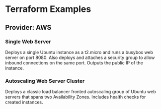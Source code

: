 # Terraform Examples

## Provider: AWS

### Single Web Server
Deploys a single Ubuntu instance as a t2.micro and runs a busybox web server on port 8080. Also deploys and attaches a security group to allow inbound connections on the same port. Outputs the public IP of the instance.

### Autoscaling Web Server Cluster
Deploys a classic load balancer fronted autoscaling group of Ubuntu web servers that spans two Availability Zones. Includes health checks for created instances.
